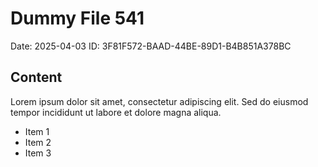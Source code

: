 # Dummy File 541

Date: 2025-04-03
ID: 3F81F572-BAAD-44BE-89D1-B4B851A378BC

## Content

Lorem ipsum dolor sit amet, consectetur adipiscing elit.
Sed do eiusmod tempor incididunt ut labore et dolore magna aliqua.

* Item 1
* Item 2
* Item 3

